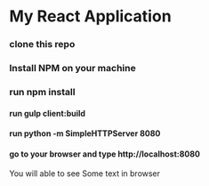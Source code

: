 # My React Application
### clone this repo
### Install NPM on your machine
### run npm install
#### run gulp client:build
#### run python -m SimpleHTTPServer 8080
#### go to your browser and type http://localhost:8080
You will able to see Some text in browser